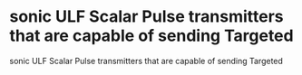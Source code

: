 # sonic ULF Scalar Pulse transmitters that are capable of sending Targeted

sonic ULF Scalar Pulse transmitters that are capable of sending Targeted